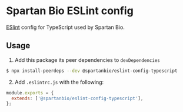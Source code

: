# Spartan Bio ESLint config

[ESlint](https://eslint.org/) config for TypeScript used by Spartan Bio.

## Usage

1. Add this package its peer dependencies to `devDependencies`

```bash
$ npx install-peerdeps --dev @spartanbio/eslint-config-typescript
```

2. Add `.eslintrc.js` with the following:

```js
module.exports = {
  extends: ['@spartanbio/eslint-config-typescript'],
};
```
